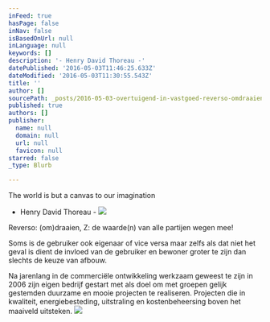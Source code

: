 ```yaml
---
inFeed: true
hasPage: false
inNav: false
isBasedOnUrl: null
inLanguage: null
keywords: []
description: '- Henry David Thoreau -'
datePublished: '2016-05-03T11:46:25.633Z'
dateModified: '2016-05-03T11:30:55.543Z'
title: ''
author: []
sourcePath: _posts/2016-05-03-overtuigend-in-vastgoed-reverso-omdraaien-z-de-waarde.md
published: true
authors: []
publisher:
  name: null
  domain: null
  url: null
  favicon: null
starred: false
_type: Blurb

---
```

The world is but a canvas to our imagination

- Henry David Thoreau -
![](https://the-grid-user-content.s3-us-west-2.amazonaws.com/88adf633-31a7-4071-9301-0d6cdc9dc03b.jpg)

Reverso: (om)draaien, Z: de waarde(n) van alle partijen wegen mee! 

Soms is de gebruiker ook eigenaar of vice versa maar zelfs als dat niet het geval is dient de invloed van de gebruiker en bewoner groter te zijn dan slechts de keuze van afbouw.

Na jarenlang in de commerciële ontwikkeling werkzaam geweest te zijn in 2006 zijn eigen bedrijf gestart met als doel om met groepen gelijk gestemden duurzame en mooie projecten te realiseren. Projecten die in kwaliteit, energiebesteding, uitstraling en kostenbeheersing boven het maaiveld uitsteken.
![](https://the-grid-user-content.s3-us-west-2.amazonaws.com/01dfdb3f-5732-40bc-85b8-600c5182d6e9.jpg)